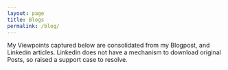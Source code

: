 ```yaml
---
layout: page
title: Blogs
permalink: /blog/
---
```

My Viewpoints captured below are consolidated from my Blogpost, and Linkedin articles. Linkedin does not have a mechanism to download original Posts, so raised a support case to resolve.